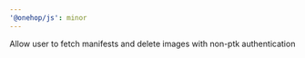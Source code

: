 ```yaml
---
'@onehop/js': minor
---
```


Allow user to fetch manifests and delete images with non-ptk authentication
